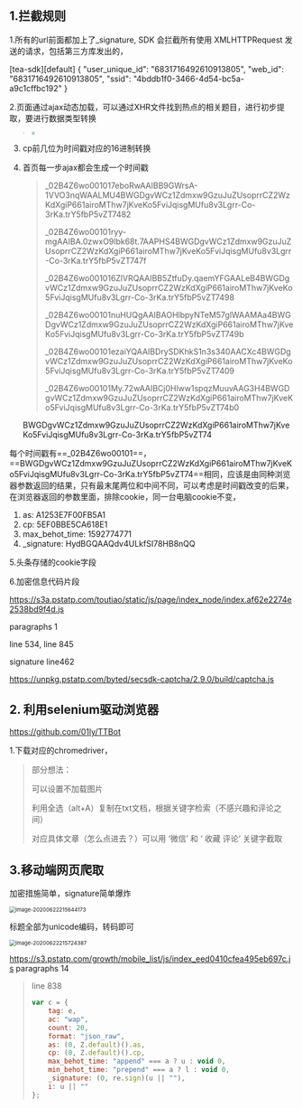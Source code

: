 ##  1.拦截规则

1.所有的url前面都加上了_signature, SDK 会拦截所有使用 XMLHTTPRequest 发送的请求，包括第三方库发出的，

[tea-sdk][default] {
  "user_unique_id": "6831716492610913805",
  "web_id": "6831716492610913805",
  "ssid": "4bddb1f0-3466-4d54-bc5a-a9c1cffbc192"
}

2.页面通过ajax动态加载，可以通过XHR文件找到热点的相关题目，进行初步提取，要进行数据类型转换

> <img src="C:\Users\q1171\AppData\Roaming\Typora\typora-user-images\image-20200609145338802.png" style="zoom:30%;"  name="头条热点关键字抓取"/>

3. cp前几位为时间戳对应的16进制转换

4. 首页每一步ajax都会生成一个时间戳

   >
   >
   >_02B4Z6wo001017eboRwAAIBB9GWrsA-1VVO3nqWAALMU4BWGDgvWCz1Zdmxw9GzuJuZUsoprrCZ2WzKdXgiP661airoMThw7jKveKo5FviJqisgMUfu8v3Lgrr-Co-3rKa.trY5fbP5vZT7482
   >
   >_02B4Z6wo00101ryy-mgAAIBA.0zwxO9lbk68t.7AAPHS4BWGDgvWCz1Zdmxw9GzuJuZUsoprrCZ2WzKdXgiP661airoMThw7jKveKo5FviJqisgMUfu8v3Lgrr-Co-3rKa.trY5fbP5vZT747f
   >
   >_02B4Z6wo001016ZlVRQAAIBB5ZtfuDy.qaemYFGAALeB4BWGDgvWCz1Zdmxw9GzuJuZUsoprrCZ2WzKdXgiP661airoMThw7jKveKo5FviJqisgMUfu8v3Lgrr-Co-3rKa.trY5fbP5vZT7498
   >
   >_02B4Z6wo00101nuHUQgAAIBAOHlbpyNTeM57glWAAMAa4BWGDgvWCz1Zdmxw9GzuJuZUsoprrCZ2WzKdXgiP661airoMThw7jKveKo5FviJqisgMUfu8v3Lgrr-Co-3rKa.trY5fbP5vZT749b
   >
   >_02B4Z6wo00101ezaiYQAAIBDrySDKhkS1n3s340AACXc4BWGDgvWCz1Zdmxw9GzuJuZUsoprrCZ2WzKdXgiP661airoMThw7jKveKo5FviJqisgMUfu8v3Lgrr-Co-3rKa.trY5fbP5vZT7409
   >
   >_02B4Z6wo00101My.72wAAIBCj0Hlww1spqzMuuvAAG3H4BWGDgvWCz1Zdmxw9GzuJuZUsoprrCZ2WzKdXgiP661airoMThw7jKveKo5FviJqisgMUfu8v3Lgrr-Co-3rKa.trY5fbP5vZT74b0

   BWGDgvWCz1Zdmxw9GzuJuZUsoprrCZ2WzKdXgiP661airoMThw7jKveKo5FviJqisgMUfu8v3Lgrr-Co-3rKa.trY5fbP5vZT74

每个时间戳有==_02B4Z6wo00101==，==BWGDgvWCz1Zdmxw9GzuJuZUsoprrCZ2WzKdXgiP661airoMThw7jKveKo5FviJqisgMUfu8v3Lgrr-Co-3rKa.trY5fbP5vZT74==相同，应该是由同种浏览器参数返回的结果，只有最末尾两位和中间不同，可以考虑是时间戳改变的后果，在浏览器返回的参数里面，排除cookie，同一台电脑cookie不变，

1. as: A1253E7F00FB5A1
2. cp: 5EF0BBE5CA618E1
3. max_behot_time: 1592774771
4. _signature: HydBGQAAQdv4ULkfSI78HB8nQQ

5.头条存储的cookie字段

6.加密信息代码片段

https://s3a.pstatp.com/toutiao/static/js/page/index_node/index.af62e2274e2538bd9f4d.js

paragraphs 1 

line 534, line 845

signature line462

https://unpkg.pstatp.com/byted/secsdk-captcha/2.9.0/build/captcha.js



## 2. 利用selenium驱动浏览器

https://github.com/01ly/TTBot

1.下载对应的chromedriver，

>  部分想法：
>
> 可以设置不加载图片
>
> 利用全选（alt+A）复制在txt文档，根据关键字检索（不感兴趣和评论之间）
>
> 对应具体文章（怎么点进去？）可以用 ‘微信’ 和 ‘ 收藏 评论’ 关键字截取









##  3.移动端网页爬取

加密措施简单，signature简单爆炸

<img src="C:\Users\q1171\AppData\Roaming\Typora\typora-user-images\image-20200622215644173.png" alt="image-20200622215644173" style="zoom:67%;" />

标题全部为unicode编码，转码即可

<img src="C:\Users\q1171\AppData\Roaming\Typora\typora-user-images\image-20200622215724387.png" alt="image-20200622215724387" style="zoom:67%;" />

https://s3.pstatp.com/growth/mobile_list/js/index_eed0410cfea495eb697c.js   paragraphs 14   

> line 838
>
> ```javascript
> var c = {
>     tag: e,
>     ac: "wap",
>     count: 20,
>     format: "json_raw",
>     as: (0, Z.default)().as,
>     cp: (0, Z.default)().cp,
>     max_behot_time: "append" === a ? u : void 0,
>     min_behot_time: "prepend" === a ? l : void 0,
>     _signature: (0, re.sign)(u || ""),
>     i: u || ""
> };
> ```

